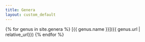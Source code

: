 ```yaml
---
title: Genera
layout: custom_default
---
```

    
{% for genus in site.genera %}
[{{ genus.name }}]({{ genus.url | relative_url}})
{% endfor %}
